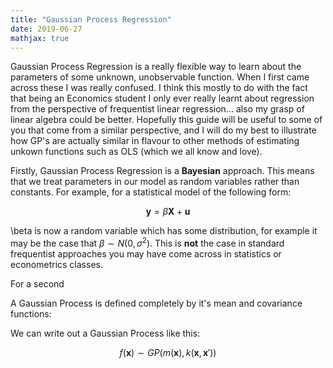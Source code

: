 ```yaml
---
title: "Gaussian Process Regression"
date: 2019-06-27
mathjax: true
---
```


<script src="https://cdn.mathjax.org/mathjax/latest/MathJax.js?config=TeX-AMS-MML_HTMLorMML" type="text/javascript"></script>

Gaussian Process Regression is a really flexible way to learn about the parameters of some unknown, unobservable function. When I first came across these I was really confused. I think this mostly to do with the fact that being an Economics student I only ever really learnt about regression from the perspective of frequentist linear regression... also my grasp of linear algebra could be better. Hopefully this guide will be useful to some of you that come from a similar perspective, and I will do my best to illustrate how GP's are actually similar in flavour to other methods of estimating unkown functions such as OLS (which we all know and love). 

Firstly, Gaussian Process Regression is a **Bayesian** approach. This means that we treat parameters in our model as random variables rather than constants. For example, for a statistical model of the following form:

$$\mathbf{y} = \beta \mathbf{X} + \mathbf{u}$$

\beta is now a random variable which has some distribution, for example it may be the case that $\beta \sim N(0, \sigma^2)$. This is **not** the case in standard frequentist approaches you may have come across in statistics or econometrics classes. 

For a second 

A Gaussian Process is defined completely by it's mean and covariance functions:


We can write out a Gaussian Process like this:

$$f(\mathbf{x}) \sim GP\big(m(\mathbf{x}), k(\mathbf{x}, \mathbf{x}')  \big)$$
